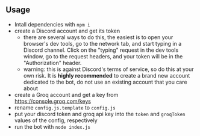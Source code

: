 ## Usage
- Intall dependencies with `npm i`
- create a Discord account and get its token
  - there are several ways to do this, the easiest is to open your browser's dev tools, go to the network tab, and start typing in a Discord channel. Click on the "typing" request in the dev tools window, go to the request headers, and your token will be in the "Authorization" header.
  - warning: this is against Discord's terms of service, so do this at your own risk. It is **highly recommended** to create a brand new account dedicated to the bot, do not use an existing account that you care about
- create a Groq account and get a key from https://console.groq.com/keys
- rename `config.js.template` to `config.js`
- put your discord token and groq api key into the `token` and `groqToken` values of the config, respectively
- run the bot with `node index.js`
